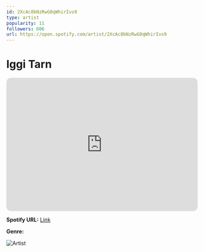 ```yaml
---
id: 2XcAc8bNzRwG0qWhirIvs9
type: artist
popularity: 11
followers: 606
url: https://open.spotify.com/artist/2XcAc8bNzRwG0qWhirIvs9
---
```

# Iggi Tarn

<iframe style="border-radius:12px" src="https://open.spotify.com/embed/artist/2XcAc8bNzRwG0qWhirIvs9" width="100%" height="352" frameBorder="0" allowfullscreen="" allow="autoplay; clipboard-write; encrypted-media; fullscreen; picture-in-picture" loading="lazy"></iframe>

**Spotify URL:** [Link](https://open.spotify.com/artist/2XcAc8bNzRwG0qWhirIvs9)

**Genre:** 

![Artist](https://i.scdn.co/image/ab6761610000e5eb1e7d2532eba9601e5c71ac44)
